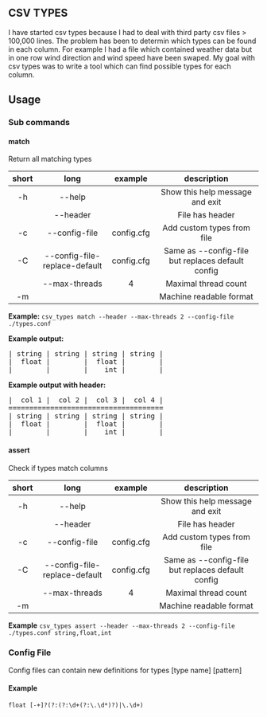 ## CSV TYPES

I have started csv types because I had to deal with third party csv files > 100,000 lines.
The problem has been to determin which types can be found in each column. For example I had a file which contained weather data but in one row wind direction and wind speed have been swaped. My goal with csv types was to write a tool which can find possible types for each column.

## Usage

### Sub commands

#### match
Return all matching types 

|short|long|example|description|
|:-:|:-:|:-:|:-:|
|-h|--help||Show this help message and exit|
||--header||File has header|
|-c|--config-file|config.cfg|Add custom types from file|
|-C|--config-file-replace-default|config.cfg|Same as --config-file but replaces default config|
||--max-threads|4|Maximal thread count|
|-m|||Machine readable format|

**Example:**
`csv_types match --header --max-threads 2 --config-file ./types.conf`

**Example output:** 
<pre>
| string | string | string | string |
|  float |        |  float |        |
|        |        |    int |        |
</pre>

**Example output with header:**
<pre>
|  col 1 |  col 2 |  col 3 |  col 4 |
=====================================
| string | string | string | string |
|  float |        |  float |        |
|        |        |    int |        |
</pre>

#### assert
Check if types match columns

|short|long|example|description|
|:-:|:-:|:-:|:-:|
|-h|--help||Show this help message and exit|
||--header||File has header|
|-c|--config-file|config.cfg|Add custom types from file|
|-C|--config-file-replace-default|config.cfg|Same as --config-file but replaces default config|
||--max-threads|4|Maximal thread count|
|-m|||Machine readable format|

**Example**
`csv_types assert --header --max-threads 2 --config-file ./types.conf string,float,int`


### Config File
Config files can contain new definitions for types
[type name] [pattern]

#### Example
```
float [-+]?(?:(?:\d+(?:\.\d*)?)|\.\d+)
```
